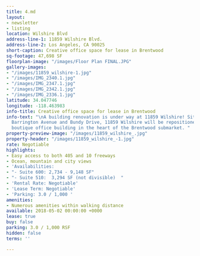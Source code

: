 ```yaml
---
title: 4.md
layout:
- newsletter
- listing
location: Wilshire Blvd
address-line-1: 11859 Wilshire Blvd.
address-line-2: Los Angeles, CA 90025
short-caption: Creative office space for lease in Brentwood
sq-footage: 47,698 SF
floorplan-image: "/images/Floor Plan FINAL.JPG"
gallery-images:
- "/images/11859_wilshire-1.jpg"
- "/images/IMG_2340.1.jpg"
- "/images/IMG_2347.1.jpg"
- "/images/IMG_2342.1.jpg"
- "/images/IMG_2336.1.jpg"
latitude: 34.047746
longitude: -118.463983
info-title: Creative office space for lease in Brentwood
info-text: "\nA building renovation is under way at 11859 Wilshire! Situated between
  Barrington Avenue and Bundy Drive, 11859 Wilshire will be repositioned as a high-end
  boutique office building in the heart of the Brentwood submarket. "
property-preview-image: "/images/11859_wilshire_.jpg"
property-header: "/images/11859_wilshire_-1.jpg"
rate: Negotiable
highlights:
- Easy access to both 405 and 10 freeways
- Ocean, mountain and city views
- 'Availabilities:                                                             '
- "- Suite 600: 2,734 - 9,148 SF"
- "- Suite 510:  3,294 SF (not divisible)  "
- 'Rental Rate: Negotiable'
- 'Lease Term: Negotiable'
- 'Parking: 3.0 / 1,000 '
amenities:
- Numerous amenities within walking distance
available: 2018-05-02 00:00:00 +0000
lease: true
buy: false
parking: 3.0 / 1,000 RSF
hidden: false
terms: ''

---
```

